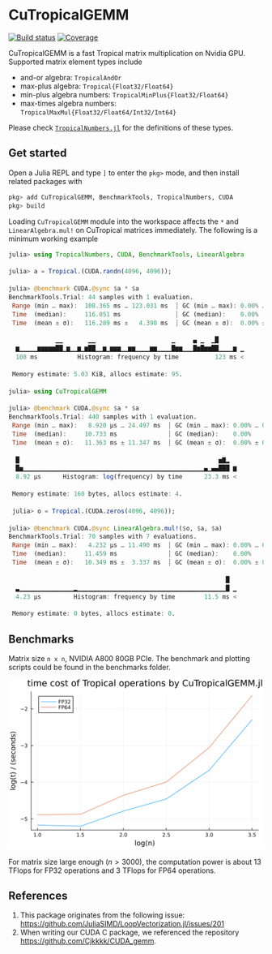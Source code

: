 # CuTropicalGEMM

[![Build status](https://badge.buildkite.com/06c24dc7b1a9d7c38897acd21575ffd678ee03de190c0b8d81.svg)](https://buildkite.com/julialang/cutropicalgemm-dot-jl)
[![Coverage](https://codecov.io/gh/ArrogantGao/CuTropicalGEMM.jl/branch/main/graph/badge.svg)](https://codecov.io/gh/ArrogantGao/CuTropicalGEMM.jl)

CuTropicalGEMM is a fast Tropical matrix multiplication on Nvidia GPU. Supported matrix element types include
* and-or algebra: `TropicalAndOr`
* max-plus algebra: `Tropical{Float32/Float64}`
* min-plus algebra numbers: `TropicalMinPlus{Float32/Float64}`
* max-times algebra numbers: `TropicalMaxMul{Float32/Float64/Int32/Int64}`

Please check [`TropicalNumbers.jl`](https://github.com/TensorBFS/TropicalNumbers.jl) for the definitions of these types. 

## Get started

Open a Julia REPL and type `]` to enter the `pkg>` mode, and then install related packages with
```julia
pkg> add CuTropicalGEMM, BenchmarkTools, TropicalNumbers, CUDA
pkg> build
```
Loading `CuTropicalGEMM` module into the workspace affects the `*` and `LinearAlgebra.mul!` on CuTropical matrices immediately. The following is a minimum working example
```julia
julia> using TropicalNumbers, CUDA, BenchmarkTools, LinearAlgebra

julia> a = Tropical.(CUDA.randn(4096, 4096));

julia> @benchmark CUDA.@sync $a * $a
BenchmarkTools.Trial: 44 samples with 1 evaluation.
 Range (min … max):  108.365 ms … 123.031 ms  ┊ GC (min … max): 0.00% … 0.00%
 Time  (median):     116.051 ms               ┊ GC (median):    0.00%
 Time  (mean ± σ):   116.289 ms ±   4.390 ms  ┊ GC (mean ± σ):  0.00% ± 0.00%

             ▁▁       ▁▁                     ▁     ▄ ▁  ▁█       
  ▆▁▁▁▁▁▆▆▆▆▆██▁▆▁▁▆▁▆██▁▁▆▁▆▆▆▁▁▆▆▁▁▁▁▆▆▁▁▁▁█▆▆▁▁▁█▆█▆▆██▁▁▁▁▆ ▁
  108 ms           Histogram: frequency by time          123 ms <

 Memory estimate: 5.03 KiB, allocs estimate: 95.

julia> using CuTropicalGEMM

julia> @benchmark CUDA.@sync $a * $a
BenchmarkTools.Trial: 440 samples with 1 evaluation.
 Range (min … max):   8.920 μs … 24.497 ms  ┊ GC (min … max): 0.00% … 0.00%
 Time  (median):     10.733 ms              ┊ GC (median):    0.00%
 Time  (mean ± σ):   11.363 ms ± 11.347 ms  ┊ GC (mean ± σ):  0.00% ± 0.00%

  █                                                       ▅▇▂  
  █▅▁▁▁▁▁▁▁▁▁▁▁▁▁▁▁▁▁▁▁▁▁▁▁▁▁▁▁▁▁▁▁▁▁▁▁▁▁▁▁▁▁▁▁▁▁▁▁▁▁▁▄▁▄▄███ ▆
  8.92 μs      Histogram: log(frequency) by time      23.3 ms <

 Memory estimate: 160 bytes, allocs estimate: 4.

 julia> o = Tropical.(CUDA.zeros(4096, 4096));

julia> @benchmark CUDA.@sync LinearAlgebra.mul!($o, $a, $a)
BenchmarkTools.Trial: 70 samples with 7 evaluations.
 Range (min … max):   4.232 μs … 11.490 ms  ┊ GC (min … max): 0.00% … 0.00%
 Time  (median):     11.459 ms              ┊ GC (median):    0.00%
 Time  (mean ± σ):   10.349 ms ±  3.337 ms  ┊ GC (mean ± σ):  0.00% ± 0.00%

                                                            █  
  ▃▁▁▁▁▁▁▁▁▁▁▁▁▁▁▁▂▁▁▁▁▁▁▁▁▁▁▁▁▁▁▁▁▁▁▁▁▁▁▁▁▁▁▁▁▁▁▁▁▁▁▁▁▁▁▁▁▁█ ▁
  4.23 μs         Histogram: frequency by time        11.5 ms <

 Memory estimate: 0 bytes, allocs estimate: 0.
```

## Benchmarks

Matrix size `n x n`, NVIDIA A800 80GB PCIe.
The benchmark and plotting scripts could be found in the benchmarks folder.

![Time cost for FP32/FP64 Tropical opeartors](./benchmark/time.png)

For matrix size large enough ($n > 3000$), the computation power is about $13$ TFlops for FP32 operations and $3$ TFlops for FP64 operations.

## References
1. This package originates from the following issue:
https://github.com/JuliaSIMD/LoopVectorization.jl/issues/201
2. When writing our CUDA C package, we referenced the repository https://github.com/Cjkkkk/CUDA_gemm.